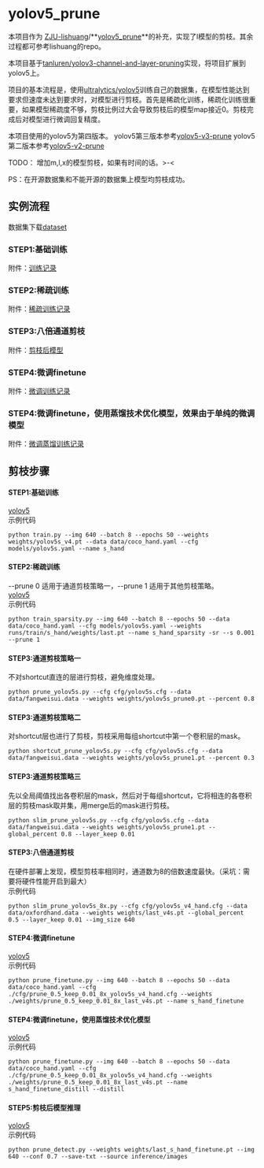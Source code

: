 # yolov5_prune
本项目作为 [ZJU-lishuang](https://github.com/ZJU-lishuang)/**[yolov5_prune](https://github.com/ZJU-lishuang/yolov5_prune)**的补充，实现了l模型的剪枝。其余过程都可参考lishuang的repo。

本项目基于[tanluren/yolov3-channel-and-layer-pruning](https://github.com/tanluren/yolov3-channel-and-layer-pruning)实现，将项目扩展到yolov5上。

项目的基本流程是，使用[ultralytics/yolov5](https://github.com/ultralytics/yolov5)训练自己的数据集，在模型性能达到要求但速度未达到要求时，对模型进行剪枝。首先是稀疏化训练，稀疏化训练很重要，如果模型稀疏度不够，剪枝比例过大会导致剪枝后的模型map接近0。剪枝完成后对模型进行微调回复精度。

本项目使用的yolov5为第四版本。
yolov5第三版本参考[yolov5-v3-prune](https://github.com/ZJU-lishuang/yolov5_prune/tree/v3)
yolov5第二版本参考[yolov5-v2-prune](https://github.com/ZJU-lishuang/yolov5_prune/tree/v2)

TODO： 增加m,l,x的模型剪枝，如果有时间的话。>-<

PS：在开源数据集和不能开源的数据集上模型均剪枝成功。

## 实例流程
数据集下载[dataset](http://www.robots.ox.ac.uk/~vgg/data/hands/downloads/hand_dataset.tar.gz)<br>
### STEP1:基础训练 
附件：[训练记录](https://drive.google.com/drive/folders/1v0HZYBhU6d4M2hvEfjia76wYbQlaFz_f?usp=sharing)<br>
### STEP2:稀疏训练     
附件：[稀疏训练记录](https://drive.google.com/drive/folders/1tJaeSOzQlyrx1l22hhop8G3ZuKshm8rp?usp=sharing)<br>
### STEP3:八倍通道剪枝  
附件：[剪枝后模型](https://drive.google.com/drive/folders/1V5nA6oGXX43bagpO3cJIFpI0zjAOzt0p?usp=sharing)<br>
### STEP4:微调finetune 
附件：[微调训练记录](https://drive.google.com/drive/folders/1vT_pN_XlMBniF9YXaPj2KeCNZitxYFLA?usp=sharing)<br>
### STEP4:微调finetune，使用蒸馏技术优化模型，效果由于单纯的微调模型 
附件：[微调蒸馏训练记录](https://drive.google.com/drive/folders/1T3SGh0FjyjxDckFcKVxpxQHF2XzZ-gfN?usp=sharing)<br>

## 剪枝步骤
#### STEP1:基础训练
[yolov5](https://github.com/ZJU-lishuang/yolov5-v4) <br>
示例代码 <br>
```
python train.py --img 640 --batch 8 --epochs 50 --weights weights/yolov5s_v4.pt --data data/coco_hand.yaml --cfg models/yolov5s.yaml --name s_hand
```

#### STEP2:稀疏训练
--prune 0 适用于通道剪枝策略一，--prune 1 适用于其他剪枝策略。<br>
[yolov5](https://github.com/ZJU-lishuang/yolov5-v4)<br>
示例代码<br>
```
python train_sparsity.py --img 640 --batch 8 --epochs 50 --data data/coco_hand.yaml --cfg models/yolov5s.yaml --weights runs/train/s_hand/weights/last.pt --name s_hand_sparsity -sr --s 0.001 --prune 1
```

#### STEP3:通道剪枝策略一
不对shortcut直连的层进行剪枝，避免维度处理。<br>
```
python prune_yolov5s.py --cfg cfg/yolov5s.cfg --data data/fangweisui.data --weights weights/yolov5s_prune0.pt --percent 0.8
```

#### STEP3:通道剪枝策略二
对shortcut层也进行了剪枝，剪枝采用每组shortcut中第一个卷积层的mask。<br>
```
python shortcut_prune_yolov5s.py --cfg cfg/yolov5s.cfg --data data/fangweisui.data --weights weights/yolov5s_prune1.pt --percent 0.3
```

#### STEP3:通道剪枝策略三
先以全局阈值找出各卷积层的mask，然后对于每组shortcut，它将相连的各卷积层的剪枝mask取并集，用merge后的mask进行剪枝。<br>
```
python slim_prune_yolov5s.py --cfg cfg/yolov5s.cfg --data data/fangweisui.data --weights weights/yolov5s_prune1.pt --global_percent 0.8 --layer_keep 0.01
```

#### STEP3:八倍通道剪枝
在硬件部署上发现，模型剪枝率相同时，通道数为8的倍数速度最快。（采坑：需要将硬件性能开启到最大）<br>
示例代码<br>
```
python slim_prune_yolov5s_8x.py --cfg cfg/yolov5s_v4_hand.cfg --data data/oxfordhand.data --weights weights/last_v4s.pt --global_percent 0.5 --layer_keep 0.01 --img_size 640
```

#### STEP4:微调finetune
[yolov5](https://github.com/ZJU-lishuang/yolov5-v4)<br>
示例代码<br>
```
python prune_finetune.py --img 640 --batch 8 --epochs 50 --data data/coco_hand.yaml --cfg ./cfg/prune_0.5_keep_0.01_8x_yolov5s_v4_hand.cfg --weights ./weights/prune_0.5_keep_0.01_8x_last_v4s.pt --name s_hand_finetune
```

#### STEP4:微调finetune，使用蒸馏技术优化模型
[yolov5](https://github.com/ZJU-lishuang/yolov5-v4)<br>
示例代码<br>
```
python prune_finetune.py --img 640 --batch 8 --epochs 50 --data data/coco_hand.yaml --cfg ./cfg/prune_0.5_keep_0.01_8x_yolov5s_v4_hand.cfg --weights ./weights/prune_0.5_keep_0.01_8x_last_v4s.pt --name s_hand_finetune_distill --distill
```

#### STEP5:剪枝后模型推理
[yolov5](https://github.com/ZJU-lishuang/yolov5-v4)<br>
示例代码<br>
```shell
python prune_detect.py --weights weights/last_s_hand_finetune.pt --img  640 --conf 0.7 --save-txt --source inference/images
```


